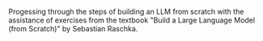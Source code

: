 Progessing through the steps of building an LLM from scratch with the assistance of exercises from the textbook "Build a Large Language Model (from Scratch)" by Sebastian Raschka.

